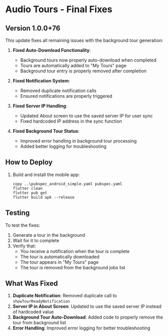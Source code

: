 # Audio Tours - Final Fixes

## Version 1.0.0+76

This update fixes all remaining issues with the background tour generation:

1. **Fixed Auto-Download Functionality**:
   - Background tours now properly auto-download when completed
   - Tours are automatically added to "My Tours" page
   - Background tour entry is properly removed after completion

2. **Fixed Notification System**:
   - Removed duplicate notification calls
   - Ensured notifications are properly triggered

3. **Fixed Server IP Handling**:
   - Updated About screen to use the saved server IP for user sync
   - Fixed hardcoded IP address in the sync function

4. **Fixed Background Tour Status**:
   - Improved error handling in background tour processing
   - Added better logging for troubleshooting

## How to Deploy

1. Build and install the mobile app:
   ```
   copy ..\pubspec_android_simple.yaml pubspec.yaml
   flutter clean
   flutter pub get
   flutter build apk --release
   ```

## Testing

To test the fixes:
1. Generate a tour in the background
2. Wait for it to complete
3. Verify that:
   - You receive a notification when the tour is complete
   - The tour is automatically downloaded
   - The tour appears in "My Tours" page
   - The tour is removed from the background jobs list

## What Was Fixed

1. **Duplicate Notification**: Removed duplicate call to `showTourReadyNotification`
2. **Server IP in About Screen**: Updated to use the saved server IP instead of hardcoded value
3. **Background Tour Auto-Download**: Added code to properly remove the tour from background list
4. **Error Handling**: Improved error logging for better troubleshooting